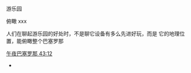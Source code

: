 
游乐园

俯瞰 xxx

人们在聊起游乐园的好处时，不是聊它设备有多么先进好玩，而是 它的地理位置，能俯瞰整个巴塞罗那

[午夜巴塞罗那 43:12](http://www.bilibili.com/video/av2065903)



-
